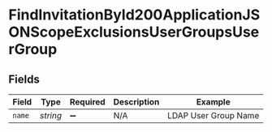 # FindInvitationById200ApplicationJSONScopeExclusionsUserGroupsUserGroup


## Fields

| Field                | Type                 | Required             | Description          | Example              |
| -------------------- | -------------------- | -------------------- | -------------------- | -------------------- |
| `name`               | *string*             | :heavy_minus_sign:   | N/A                  | LDAP User Group Name |